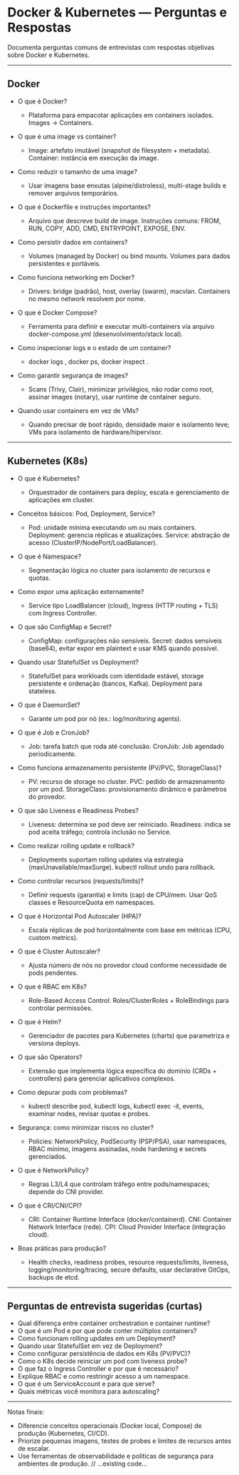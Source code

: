# Docker & Kubernetes — Perguntas e Respostas

Documenta perguntas comuns de entrevistas com respostas objetivas sobre Docker e Kubernetes.

---

## Docker

- O que é Docker?
  - Plataforma para empacotar aplicações em containers isolados. Images → Containers.

- O que é uma image vs container?
  - Image: artefato imutável (snapshot de filesystem + metadata). Container: instância em execução da image.

- Como reduzir o tamanho de uma image?
  - Usar imagens base enxutas (alpine/distroless), multi-stage builds e remover arquivos temporários.

- O que é Dockerfile e instruções importantes?
  - Arquivo que descreve build de image. Instruções comuns: FROM, RUN, COPY, ADD, CMD, ENTRYPOINT, EXPOSE, ENV.

- Como persistir dados em containers?
  - Volumes (managed by Docker) ou bind mounts. Volumes para dados persistentes e portáveis.

- Como funciona networking em Docker?
  - Drivers: bridge (padrão), host, overlay (swarm), macvlan. Containers no mesmo network resolvem por nome.

- O que é Docker Compose?
  - Ferramenta para definir e executar multi-containers via arquivo docker-compose.yml (desenvolvimento/stack local).

- Como inspecionar logs e o estado de um container?
  - docker logs <container>, docker ps, docker inspect <container>.

- Como garantir segurança de images?
  - Scans (Trivy, Clair), minimizar privilégios, não rodar como root, assinar images (notary), usar runtime de container seguro.

- Quando usar containers em vez de VMs?
  - Quando precisar de boot rápido, densidade maior e isolamento leve; VMs para isolamento de hardware/hipervisor.

---

## Kubernetes (K8s)

- O que é Kubernetes?
  - Orquestrador de containers para deploy, escala e gerenciamento de aplicações em cluster.

- Conceitos básicos: Pod, Deployment, Service?
  - Pod: unidade mínima executando um ou mais containers. Deployment: gerencia réplicas e atualizações. Service: abstração de acesso (ClusterIP/NodePort/LoadBalancer).

- O que é Namespace?
  - Segmentação lógica no cluster para isolamento de recursos e quotas.

- Como expor uma aplicação externamente?
  - Service tipo LoadBalancer (cloud), Ingress (HTTP routing + TLS) com Ingress Controller.

- O que são ConfigMap e Secret?
  - ConfigMap: configurações não sensíveis. Secret: dados sensíveis (base64), evitar expor em plaintext e usar KMS quando possível.

- Quando usar StatefulSet vs Deployment?
  - StatefulSet para workloads com identidade estável, storage persistente e ordenação (bancos, Kafka). Deployment para stateless.

- O que é DaemonSet?
  - Garante um pod por nó (ex.: log/monitoring agents).

- O que é Job e CronJob?
  - Job: tarefa batch que roda até conclusão. CronJob: Job agendado periodicamente.

- Como funciona armazenamento persistente (PV/PVC, StorageClass)?
  - PV: recurso de storage no cluster. PVC: pedido de armazenamento por um pod. StorageClass: provisionamento dinâmico e parâmetros do provedor.

- O que são Liveness e Readiness Probes?
  - Liveness: determina se pod deve ser reiniciado. Readiness: indica se pod aceita tráfego; controla inclusão no Service.

- Como realizar rolling update e rollback?
  - Deployments suportam rolling updates via estrategia (maxUnavailable/maxSurge). kubectl rollout undo para rollback.

- Como controlar recursos (requests/limits)?
  - Definir requests (garantia) e limits (cap) de CPU/mem. Usar QoS classes e ResourceQuota em namespaces.

- O que é Horizontal Pod Autoscaler (HPA)?
  - Escala réplicas de pod horizontalmente com base em métricas (CPU, custom metrics).

- O que é Cluster Autoscaler?
  - Ajusta número de nós no provedor cloud conforme necessidade de pods pendentes.

- O que é RBAC em K8s?
  - Role-Based Access Control: Roles/ClusterRoles + RoleBindings para controlar permissões.

- O que é Helm?
  - Gerenciador de pacotes para Kubernetes (charts) que parametriza e versiona deploys.

- O que são Operators?
  - Extensão que implementa lógica específica do domínio (CRDs + controllers) para gerenciar aplicativos complexos.

- Como depurar pods com problemas?
  - kubectl describe pod, kubectl logs, kubectl exec -it, events, examinar nodes, revisar quotas e probes.

- Segurança: como minimizar riscos no cluster?
  - Policies: NetworkPolicy, PodSecurity (PSP/PSA), usar namespaces, RBAC mínimo, imagens assinadas, node hardening e secrets gerenciados.

- O que é NetworkPolicy?
  - Regras L3/L4 que controlam tráfego entre pods/namespaces; depende do CNI provider.

- O que é CRI/CNI/CPI?
  - CRI: Container Runtime Interface (docker/containerd). CNI: Container Network Interface (rede). CPI: Cloud Provider Interface (integração cloud).

- Boas práticas para produção?
  - Health checks, readiness probes, resource requests/limits, liveness, logging/monitoring/tracing, secure defaults, usar declarative GitOps, backups de etcd.

---

## Perguntas de entrevista sugeridas (curtas)
- Qual diferença entre container orchestration e container runtime?
- O que é um Pod e por que pode conter múltiplos containers?
- Como funcionam rolling updates em um Deployment?
- Quando usar StatefulSet em vez de Deployment?
- Como configurar persistência de dados em K8s (PV/PVC)?
- Como o K8s decide reiniciar um pod com liveness probe?
- O que faz o Ingress Controller e por que é necessário?
- Explique RBAC e como restringir acesso a um namespace.
- O que é um ServiceAccount e para que serve?
- Quais métricas você monitora para autoscaling?

--- 

Notas finais:
- Diferencie conceitos operacionais (Docker local, Compose) de produção (Kubernetes, CI/CD).
- Priorize pequenas imagens, testes de probes e limites de recursos antes de escalar.
- Use ferramentas de observabilidade e politicas de segurança para ambientes de produção.
// ...existing code...